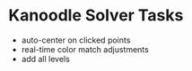 # Kanoodle Solver Tasks
- auto-center on clicked points
- real-time color match adjustments
- add all levels
